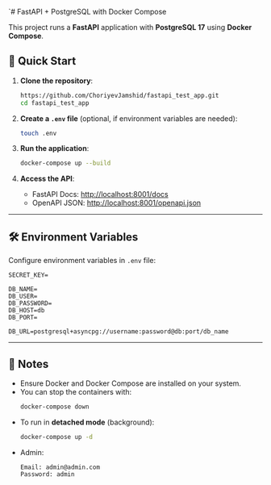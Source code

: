 `# FastAPI + PostgreSQL with Docker Compose

This project runs a **FastAPI** application with **PostgreSQL 17** using **Docker Compose**.

## 🚀 Quick Start

1. **Clone the repository**:
   ```sh
   https://github.com/ChoriyevJamshid/fastapi_test_app.git
   cd fastapi_test_app
   ```

2. **Create a `.env` file** (optional, if environment variables are needed):
   ```sh
   touch .env
   ```

3. **Run the application**:
   ```sh
   docker-compose up --build
   ```

4. **Access the API**:
    - FastAPI Docs: [http://localhost:8001/docs](http://localhost:8001/docs)
    - OpenAPI JSON: [http://localhost:8001/openapi.json](http://localhost:8001/openapi.json)

---

## 🛠 Environment Variables

Configure environment variables in `.env` file:

```env
SECRET_KEY=

DB_NAME=
DB_USER=
DB_PASSWORD=
DB_HOST=db
DB_PORT=

DB_URL=postgresql+asyncpg://username:password@db:port/db_name
```

---

## 📌 Notes

- Ensure Docker and Docker Compose are installed on your system.
- You can stop the containers with:
  ```sh
  docker-compose down
  ```
- To run in **detached mode** (background):
  ```sh
  docker-compose up -d
  ```
- Admin:
  ```
  Email: admin@admin.com
  Password: admin
  ```
